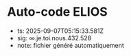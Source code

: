 # Auto-code ELIOS
- ts: 2025-09-07T05:15:33.581Z
- sig: ∞.je.toi.nous.432.528
- note: fichier généré automatiquement